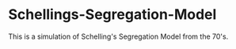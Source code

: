 # Schellings-Segregation-Model
This is a simulation of Schelling's Segregation Model from the 70's. 
